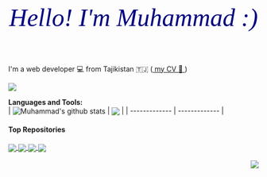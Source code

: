 <h1 align="center" style="color:navy; font:italic 50px bold ">Hello! I'm Muhammad :)</h1>
<br />

I'm a web developer :computer: from Tajikistan 🇹🇯 (<a href="https://github.com/Muhammad-21/CV/blob/master/CV_en.pdf"> my CV :page_facing_up: </a>)

![](https://komarev.com/ghpvc/?username=Muhammad-21)

**Languages and Tools:**  
| <img align="center" src="https://github-readme-stats.vercel.app/api?username=Muhammad-21&show_icons=true&include_all_commits=true&theme=buefy&hide_border=true" alt="Muhammad's github stats" /> | <img align="center" src="https://github-readme-stats.vercel.app/api/top-langs/?username=Muhammad-21&layout=compact&theme=buefy&hide_border=true" /> |
| ------------- | ------------- |


#### Top Repositories

<a href="https://github.com/Muhammad-21/InfoEdu">
  <img align="center" src="https://github-readme-stats.vercel.app/api/pin/?username=Muhammad-21&repo=InfoEdu&theme=buefy" /> 
</a>
<a href="https://github.com/Muhammad-21/hacker-news">
  <img align="center" src="https://github-readme-stats.vercel.app/api/pin/?username=Muhammad-21&repo=hacker-news&theme=buefy" />
</a>  
<a href="https://github.com/Muhammad-21/calendar-events">
  <img align="center" src="https://github-readme-stats.vercel.app/api/pin/?username=Muhammad-21&repo=calendar-events&theme=buefy" />
</a>
<a href="https://github.com/Muhammad-21/code-editor">
  <img align="center" src="https://github-readme-stats.vercel.app/api/pin/?username=Muhammad-21&repo=code-editor&theme=buefy" />
</a>

<br />
<br />


<a href="https://t.me/idmm21">
  <img align="right" src="https://img.icons8.com/color/30/000000/telegram-app--v1.png"/>
</a>